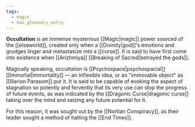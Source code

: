 ```yaml
---
tags:
  - magic
  - has_glossary_entry
---
```

**Occultation** is an immense mysterious [[Magic|magic]] power sourced of the [[elseworld]], created only when a [[Divinity|god]]'s emotions and grudges linger and metastasize into a [[curse]]. It is said to have first come into existence when [[Arizhmiya]] [[Breaking of Sacred|betrayed the gods]].

Magically speaking, occultation is [[Psychospace|psychospacial]] [[Immortal|immortality]] — an inflexible idea, or an "immovable object" as [[Illarion Parasom]] put it. It is said to be capable of evoking the aspect of stagnation so potently and fervently that its very use can stop the progress of future events, as was indicated by the [[Dragonic Curse|dragonic curse]] taking over the mind and seizing any future potential for it. 

For this reason, it was sought out by the [[Nortian Conspiracy]], as their leader sought a method of halting the [[End Times]].

